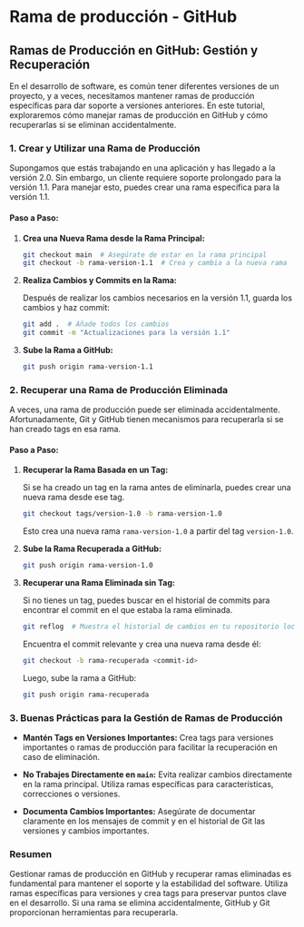 # Rama de producción - GitHub

## Ramas de Producción en GitHub: Gestión y Recuperación

En el desarrollo de software, es común tener diferentes versiones de un proyecto, y a veces, necesitamos mantener ramas de producción específicas para dar soporte a versiones anteriores. En este tutorial, exploraremos cómo manejar ramas de producción en GitHub y cómo recuperarlas si se eliminan accidentalmente.

### 1. **Crear y Utilizar una Rama de Producción**

Supongamos que estás trabajando en una aplicación y has llegado a la versión 2.0. Sin embargo, un cliente requiere soporte prolongado para la versión 1.1. Para manejar esto, puedes crear una rama específica para la versión 1.1.

#### **Paso a Paso:**

1. **Crea una Nueva Rama desde la Rama Principal:**

   ```bash
   git checkout main  # Asegúrate de estar en la rama principal
   git checkout -b rama-version-1.1  # Crea y cambia a la nueva rama
   ```

2. **Realiza Cambios y Commits en la Rama:**

   Después de realizar los cambios necesarios en la versión 1.1, guarda los cambios y haz commit:

   ```bash
   git add .  # Añade todos los cambios
   git commit -m "Actualizaciones para la versión 1.1"
   ```

3. **Sube la Rama a GitHub:**

   ```bash
   git push origin rama-version-1.1
   ```

### 2. **Recuperar una Rama de Producción Eliminada**

A veces, una rama de producción puede ser eliminada accidentalmente. Afortunadamente, Git y GitHub tienen mecanismos para recuperarla si se han creado tags en esa rama.

#### **Paso a Paso:**

1. **Recuperar la Rama Basada en un Tag:**

   Si se ha creado un tag en la rama antes de eliminarla, puedes crear una nueva rama desde ese tag.

   ```bash
   git checkout tags/version-1.0 -b rama-version-1.0
   ```

   Esto crea una nueva rama `rama-version-1.0` a partir del tag `version-1.0`.

2. **Sube la Rama Recuperada a GitHub:**

   ```bash
   git push origin rama-version-1.0
   ```

3. **Recuperar una Rama Eliminada sin Tag:**

   Si no tienes un tag, puedes buscar en el historial de commits para encontrar el commit en el que estaba la rama eliminada.

   ```bash
   git reflog  # Muestra el historial de cambios en tu repositorio local
   ```

   Encuentra el commit relevante y crea una nueva rama desde él:

   ```bash
   git checkout -b rama-recuperada <commit-id>
   ```

   Luego, sube la rama a GitHub:

   ```bash
   git push origin rama-recuperada
   ```

### 3. **Buenas Prácticas para la Gestión de Ramas de Producción**

- **Mantén Tags en Versiones Importantes:** Crea tags para versiones importantes o ramas de producción para facilitar la recuperación en caso de eliminación.

- **No Trabajes Directamente en `main`:** Evita realizar cambios directamente en la rama principal. Utiliza ramas específicas para características, correcciones o versiones.

- **Documenta Cambios Importantes:** Asegúrate de documentar claramente en los mensajes de commit y en el historial de Git las versiones y cambios importantes.

### **Resumen**

Gestionar ramas de producción en GitHub y recuperar ramas eliminadas es fundamental para mantener el soporte y la estabilidad del software. Utiliza ramas específicas para versiones y crea tags para preservar puntos clave en el desarrollo. Si una rama se elimina accidentalmente, GitHub y Git proporcionan herramientas para recuperarla.